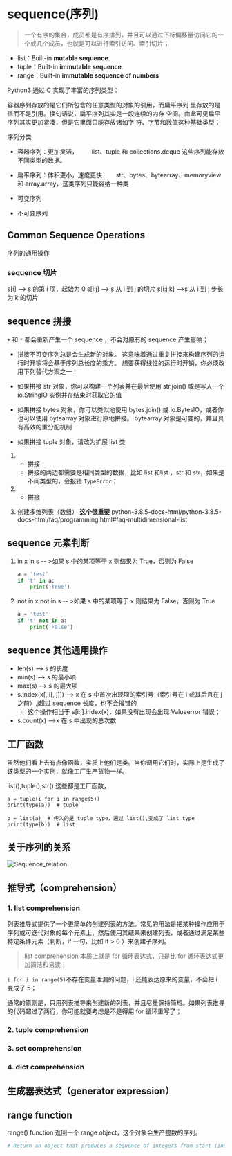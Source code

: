 # sequence(序列)

> 一个有序的集合，成员都是有序排列，并且可以通过下标偏移量访问它的一个或几个成员，也就是可以进行索引访问、索引切片；

- list：Built-in **mutable sequence**.
- tuple：Built-in **immutable sequence**.
- range：Built-in **immutable sequence of numbers**

Python3 通过 C 实现了丰富的序列类型：

容器序列存放的是它们所包含的任意类型的对象的引用，而扁平序列
里存放的是值而不是引用。换句话说，扁平序列其实是一段连续的内存
空间。由此可见扁平序列其实更加紧凑，但是它里面只能存放诸如字
符、字节和数值这种基础类型；

序列分类

- 容器序列：更加灵活，
　　list、tuple 和 collections.deque 这些序列能存放不同类型的数据。
- 扁平序列：体积更小，速度更快
　　str、bytes、bytearray、memoryview 和 array.array，这类序列只能容纳一种类

- 可变序列
- 不可变序列

## Common Sequence Operations

序列的通用操作

### sequence 切片

s[i] --> s 的第 i 项，起始为 0
s[i:j] --> s 从 i 到 j 的切片
s[i:j:k] -->s 从 i 到 j 步长为 k 的切片

## sequence 拼接

`+` 和 `*` 都会重新产生一个 sequence ，不会对原有的 sequence 产生影响；

- 拼接不可变序列总是会生成新的对象。 这意味着通过重复拼接来构建序列的运行时开销将会基于序列总长度的乘方。 想要获得线性的运行时开销，你必须改用下列替代方案之一：

- 如果拼接 str 对象，你可以构建一个列表并在最后使用 str.join() 或是写入一个 io.StringIO 实例并在结束时获取它的值

- 如果拼接 bytes 对象，你可以类似地使用 bytes.join() 或 io.BytesIO，或者你也可以使用 bytearray 对象进行原地拼接。 bytearray 对象是可变的，并且具有高效的重分配机制

- 如果拼接 tuple 对象，请改为扩展 list 类


1. + 拼接
	+ 拼接的两边都需要是相同类型的数据，比如 list 和list ，str 和 str，如果是不同类型的，会报错 `TypeError`；

2. * 拼接

3. 创建多维列表（数组）
	**这个很重要**
python-3.8.5-docs-html/python-3.8.5-docs-html/faq/programming.html#faq-multidimensional-list

## sequence 元素判断
1. in
	x in s -- >如果 s 中的某项等于 x 则结果为 True，否则为 False
	```python
	a = 'test'
	if 't' in a:
    	print('True')
	```

2. not in
	x not in s -- >如果 s 中的某项等于 x 则结果为 False，否则为 True
	```python
	a = 'test'
	if 't' not in a:
    	print('False')
	```
	
## sequence 其他通用操作
- len(s) --> s 的长度
- min(s) --> s 的最小项
- max(s) --> s 的最大项
- s.index(x[, i[, j]]) --> x 在 s 中首次出现项的索引号（索引号在 i 或其后且在 j 之前）,j超过 sequence 长度，也不会报错的
	- 这个操作相当于 s[i:j].index(x)，如果没有出现会出现 Valueerror 错误；
- s.count(x) -->x 在 s 中出现的总次数




## 工厂函数

虽然他们看上去有点像函数，实质上他们是类。当你调用它们时，实际上是生成了该类型的一个实例，就像工厂生产货物一样。

list(),tuple(),str() 这些都是工厂函数，
```
a = tuple(i for i in range(5))
print(type(a))  # tuple

b = list(a)  # 传入的是 tuple type，通过 list(),变成了 list type
print(type(b))  # list
```



## 关于序列的关系

![Sequence_relation](Sequence_relation.png)



## 推导式（comprehension）

### 1. list comprehension
列表推导式提供了一个更简单的创建列表的方法。常见的用法是把某种操作应用于序列或可迭代对象的每个元素上，然后使用其结果来创建列表，或者通过满足某些特定条件元素（判断，if 一句，比如 if > 0 ）来创建子序列。

> list comprehension 本质上就是 for 循环表达式，只是比 for 循环表达式更加简洁和易读；


`i for i in range(5)`不存在变量泄漏的问题，i 还能表达原来的变量，不会把 i 变成了 5；

通常的原则是，只用列表推导来创建新的列表，并且尽量保持简短。如果列表推导的代码超过了两行，你可能就要考虑是不是得用 for 循环重写了；


### 2. tuple comprehension


### 3. set comprehension

### 4. dict comprehension


## 生成器表达式（generator expression）




## range function

range() function 返回一个 range object，这个对象会生产整数的序列。

```python
# Return an object that produces a sequence of integers from start (inclusive) to stop (exclusive) by step. 
```





